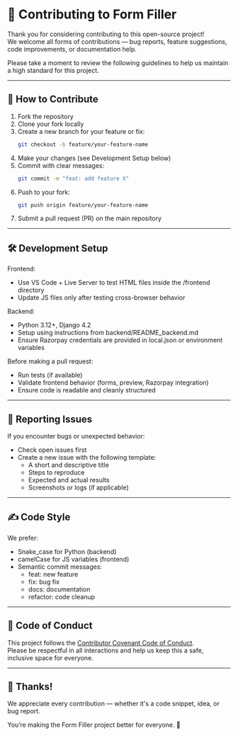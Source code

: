 
# 🤝 Contributing to Form Filler

Thank you for considering contributing to this open-source project!  
We welcome all forms of contributions — bug reports, feature suggestions, code improvements, or documentation help.

Please take a moment to review the following guidelines to help us maintain a high standard for this project.

---

## 📌 How to Contribute

1. Fork the repository
2. Clone your fork locally
3. Create a new branch for your feature or fix:
   ```bash
   git checkout -b feature/your-feature-name
   ```
4. Make your changes (see Development Setup below)
5. Commit with clear messages:
   ```bash
   git commit -m "feat: add feature X"
   ```
6. Push to your fork:
   ```bash
   git push origin feature/your-feature-name
   ```
7. Submit a pull request (PR) on the main repository

---

## 🛠 Development Setup

Frontend:
- Use VS Code + Live Server to test HTML files inside the /frontend directory
- Update JS files only after testing cross-browser behavior

Backend:
- Python 3.12+, Django 4.2
- Setup using instructions from backend/README_backend.md
- Ensure Razorpay credentials are provided in local.json or environment variables

Before making a pull request:
- Run tests (if available)
- Validate frontend behavior (forms, preview, Razorpay integration)
- Ensure code is readable and cleanly structured

---

## 🧪 Reporting Issues

If you encounter bugs or unexpected behavior:

- Check open issues first
- Create a new issue with the following template:
  - A short and descriptive title
  - Steps to reproduce
  - Expected and actual results
  - Screenshots or logs (if applicable)

---

## ✍️ Code Style

We prefer:

- Snake_case for Python (backend)
- camelCase for JS variables (frontend)
- Semantic commit messages:
  - feat: new feature
  - fix: bug fix
  - docs: documentation
  - refactor: code cleanup

---

## 🔐 Code of Conduct

This project follows the [Contributor Covenant Code of Conduct](./CODE_OF_CONDUCT.md).  
Please be respectful in all interactions and help us keep this a safe, inclusive space for everyone.

---

## 🙌 Thanks!

We appreciate every contribution — whether it's a code snippet, idea, or bug report.

You’re making the Form Filler project better for everyone. 💙
